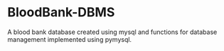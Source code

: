 # BloodBank-DBMS
A blood bank database created using mysql and functions for database management implemented using pymysql.
